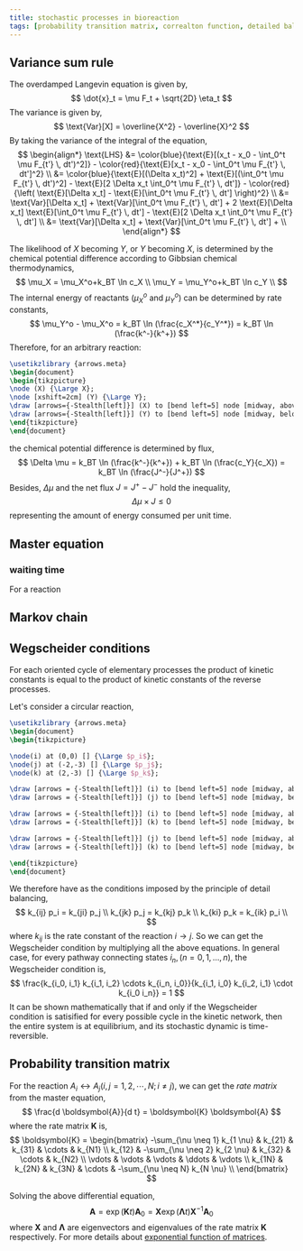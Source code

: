 ```yaml
---
title: stochastic processes in bioreaction
tags: [probability transition matrix, correalton function, detailed balance]
---
```


## Variance sum rule ##

The overdamped Langevin equation is given by,
$$
\dot{x}_t = \mu F_t + \sqrt{2D} \eta_t
$$
The variance is given by,
$$
\text{Var}[X] = \overline{X^2} - \overline{X}^2
$$
By taking the variance of the integral of the equation,
$$
\begin{align*}
        \text{LHS} &= \color{blue}{\text{E}[(x_t - x_0 - \int_0^t \mu F_{t'} \, dt')^2]} - \color{red}{\text{E}[x_t - x_0 - \int_0^t \mu F_{t'} \, dt']^2} \\
        &= \color{blue}{\text{E}[(\Delta x_t)^2] + \text{E}[(\int_0^t \mu F_{t'} \, dt')^2] - \text{E}[2 \Delta x_t \int_0^t \mu F_{t'} \, dt']} - \color{red}{\left( \text{E}[\Delta x_t] - \text{E}[\int_0^t \mu F_{t'} \, dt'] \right)^2} \\
        &= \text{Var}[\Delta x_t] + \text{Var}[\int_0^t \mu F_{t'} \, dt'] + 2 \text{E}[\Delta x_t] \text{E}[\int_0^t \mu F_{t'} \, dt'] - \text{E}[2 \Delta x_t \int_0^t \mu F_{t'} \, dt'] \\
        &= \text{Var}[\Delta x_t] + \text{Var}[\int_0^t \mu F_{t'} \, dt'] + \\
\end{align*}
$$

The likelihood of $X$ becoming $Y$, or $Y$ becoming $X$, is determined by the chemical potential difference according to Gibbsian chemical thermodynamics,
$$
\mu_X = \mu_X^o+k_BT \ln c_X \\
\mu_Y = \mu_Y^o+k_BT \ln c_Y \\
$$
The internal energy of reactants ($\mu_X^o$ and $\mu_Y^o$) can be determined by rate constants,
$$
\mu_Y^o - \mu_X^o = k_BT \ln (\frac{c_X^*}{c_Y^*}) = k_BT \ln (\frac{k^-}{k^+})
$$
Therefore, for an arbitrary reaction:

```tikz
\usetikzlibrary {arrows.meta}
\begin{document}
\begin{tikzpicture}
\node (X) {\Large X};
\node [xshift=2cm] (Y) {\Large Y};
\draw [arrows={-Stealth[left]}] (X) to [bend left=5] node [midway, above] {\large $k^+$} (Y);
\draw [arrows={-Stealth[left]}] (Y) to [bend left=5] node [midway, below] {\large $k^-$} (X);
\end{tikzpicture}
\end{document}
```

the chemical potential difference is determined by flux,
$$
\Delta \mu = k_BT \ln (\frac{k^-}{k^+}) + k_BT \ln (\frac{c_Y}{c_X}) = k_BT \ln (\frac{J^-}{J^+})
$$
Besides, $\Delta \mu$ and the net flux $J=J^+ - J^-$ hold the inequality,
$$
\Delta \mu \times J \le 0
$$
representing the amount of energy consumed per unit time.

## Master equation ##

### waiting time ###

For a reaction 

## Markov chain ##

## Wegscheider conditions ##

For each oriented cycle of elementary processes the product of kinetic constants is equal to the product of kinetic constants of the reverse processes.

Let's consider a circular reaction,

```tikz
\usetikzlibrary {arrows.meta}
\begin{document}
\begin{tikzpicture}

\node(i) at (0,0) [] {\Large $p_i$};
\node(j) at (-2,-3) [] {\Large $p_j$};
\node(k) at (2,-3) [] {\Large $p_k$};

\draw [arrows = {-Stealth[left]}] (i) to [bend left=5] node [midway, above left] {\large $k_{ij}$} (j);
\draw [arrows = {-Stealth[left]}] (j) to [bend left=5] node [midway, below right] {\large $k_{ji}$} (i);

\draw [arrows = {-Stealth[left]}] (i) to [bend left=5] node [midway, above right] {\large $k_{ik}$} (k);
\draw [arrows = {-Stealth[left]}] (k) to [bend left=5] node [midway, below left] {\large $k_{ki}$} (i);

\draw [arrows = {-Stealth[left]}] (j) to [bend left=5] node [midway, above] {\large $k_{jk}$} (k);
\draw [arrows = {-Stealth[left]}] (k) to [bend left=5] node [midway, below] {\large $k_{kj}$} (j);

\end{tikzpicture}
\end{document}
```

We therefore have as the conditions imposed by the principle of detail balancing,
$$
k_{ij} p_i = k_{ji} p_j \\
k_{jk} p_j = k_{kj} p_k \\
k_{ki} p_k = k_{ik} p_i \\
$$
where $k_{ij}$ is the rate constant of the reaction $i \rightarrow j$. So we can get the Wegscheider condition by multiplying all the above equations. In general case, for every pathway connecting states $i_n, (n=0,1,\dots,n)$, the Wegscheider condition is,
$$
\frac{k_{i_0, i_1} k_{i_1, i_2} \cdots k_{i_n, i_0}}{k_{i_1, i_0} k_{i_2, i_1} \cdot k_{i_0 i_n}} = 1
$$
It can be shown mathematically that if and only if the Wegscheider condition is satisified for every possible cycle in the kinetic network, then the entire system is at equilibrium, and its stochastic dynamic is time-reversible.

## Probability transition matrix ##

For the reaction $A_i \leftrightarrow A_j (i,j = 1,2,\cdots, N; i \neq j)$, we can get the *rate matrix* from the master equation,
$$
\frac{d \boldsymbol{A}}{d t} = \boldsymbol{K} \boldsymbol{A}
$$
where the rate matrix $\boldsymbol{K}$ is,
$$
\boldsymbol{K} = 
\begin{bmatrix}
-\sum_{\nu \neq 1} k_{1 \nu} & k_{21} & k_{31} & \cdots & k_{N1} \\
k_{12} & -\sum_{\nu \neq 2} k_{2 \nu} & k_{32} & \cdots & k_{N2} \\
\vdots & \vdots & \vdots & \ddots & \vdots \\
k_{1N} & k_{2N} & k_{3N} & \cdots & -\sum_{\nu \neq N} k_{N \nu} \\
\end{bmatrix}
$$

Solving the above differential equation,
$$
\boldsymbol{A} = \exp (\boldsymbol{K} t) \boldsymbol{A}_0 = \boldsymbol{X} \exp(\boldsymbol{\Lambda} t) \boldsymbol{X}^{-1} \boldsymbol{A}_0 
$$
where $\boldsymbol{X}$ and $\boldsymbol{\Lambda}$ are eigenvectors and eigenvalues of the rate matrix $\boldsymbol{K}$ respectively. For more details about [exponential function of matrices](https://psichen.github.io/2021/03/27/notes-about-fluorescence-correlation-spectroscopy-formalism/).
